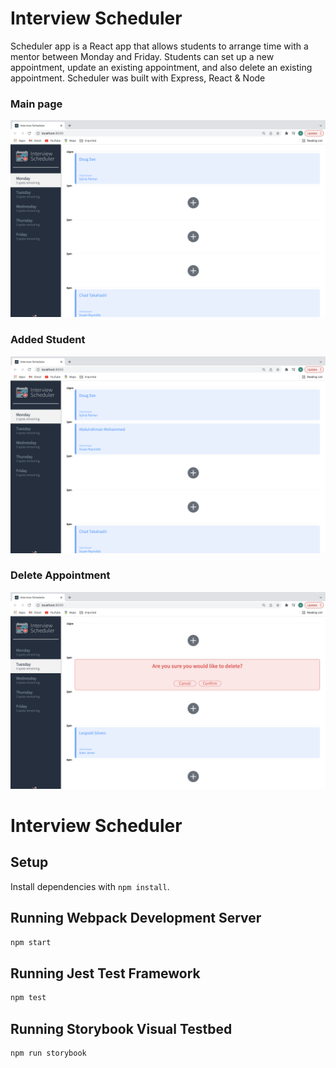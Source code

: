 # Interview Scheduler

Scheduler app is a React app that allows students to arrange time with a mentor between Monday and Friday. Students can set up a new appointment, update an existing appointment, and also delete an existing appointment. Scheduler was built with Express, React & Node

### Main page

![Screenshot of URLs page](https://github.com/Abdulrahman48811/scheduler/blob/e70c3eee000d06bb7fd22be70e0c06f58f65aeb7/docs/Scheduler%20home-page.png)

### Added Student
![Screenshot of URLs page](https://github.com/Abdulrahman48811/scheduler/blob/e70c3eee000d06bb7fd22be70e0c06f58f65aeb7/docs/Scheduler%20add-student.png)

### Delete Appointment
![Screenshot of URLs page](https://github.com/Abdulrahman48811/scheduler/blob/e70c3eee000d06bb7fd22be70e0c06f58f65aeb7/docs/Scheduler%20delete-student.png)
# Interview Scheduler

## Setup

Install dependencies with `npm install`.

## Running Webpack Development Server

```sh
npm start
```

## Running Jest Test Framework

```sh
npm test
```

## Running Storybook Visual Testbed

```sh
npm run storybook
```
